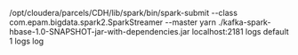 /opt/cloudera/parcels/CDH/lib/spark/bin/spark-submit --class com.epam.bigdata.spark2.SparkStreamer --master yarn  ./kafka-spark-hbase-1.0-SNAPSHOT-jar-with-dependencies.jar localhost:2181 logs default 1 logs log 


